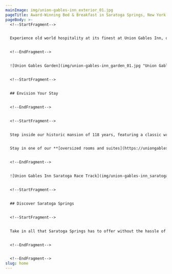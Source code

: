 ```yaml
---
mainImage: img/union-gables-inn_exterior_01.jpg
pageTitle: Award-Winning Bed & Breakfast in Saratoga Springs, New York
pageBody: >-
  <!--StartFragment-->


  Experience old world hospitality at its finest at Union Gables Inn, our luxurious bed and breakfast in Saratoga Springs, New York. Built circa 1901, this Queen Anne Victorian Mansion is located in the heart of Saratoga’s Historic District known as the Magic Rectangle, one and a half blocks from the oldest racetrack in the country. Discover the romantic charm of our hotel, ideally nestled less than a ten-minute walk from **[countless restaurants](https://uniongablesinnus.smartweb-04.bookassist.com/en/things-to-do-saratoga-springs/places-to-eat-saratoga-springs/)**, and **[downtown Saratoga gems](https://uniongablesinnus.smartweb-04.bookassist.com/en/things-to-do-saratoga-springs/)**. 


  <!--EndFragment-->


  ![Union Gables Garden](img/union-gables-inn_garden_01.jpg "Union Gables Garden")


  <!--StartFragment-->


  ## Envision Your Stay


  <!--EndFragment-->


  <!--StartFragment-->


  Step inside our historic mansion of 118 years, featuring a classic wraparound porch, airy living areas with period antiques, and over one acre of Perennial gardens, fountains, and a seasonal Romanesque-style pool. Included in your stay is a freshly-prepared breakfast from our Cordon Bleu trained chef, homemade baked goods served in the afternoon, and exemplary concierge service.


  Stay in one of our **[oversized rooms and suites](https://uniongablesinnus.smartweb-04.bookassist.com/en/lodging-saratoga-springs/)**, all with private bathrooms and each uniquely decorated. Each room at our B&B in Saratoga Springs, NY features a romantic natural gas fireplace, complimentary wireless Intenet, and a variety of period antiques. Designated **[pet friendly](https://uniongablesinnus.smartweb-04.bookassist.com/en/about-us/pet-friendly-hotel-saratoga-springs/)**, extended stay, and rooms with private patios are available.


  <!--EndFragment-->


  ![Union Gables Inn Saratoga Race Track](img/union-gables-inn_saratoga-springs-racetrack.jpg "Union Gables Inn Saratoga Race Track")


  <!--StartFragment-->


  ## Discover Saratoga Springs


  <!--StartFragment-->


  Take in all that Saratoga Springs has to offer without the hassle of parking downtown. Rich in history with its array of natural springs, classic architecture, beautiful parks, and boutique shopping, in addition to the excitement of thoroughbred horse races, we invite you to visit:


  <!--EndFragment-->


  <!--EndFragment-->
slug: home
---
```


